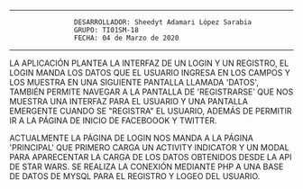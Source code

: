 *********************************************************************************************
                    DESARROLLADOR: Sheedyt Adamari López Sarabia
                    GRUPO: TI01SM-18
                    FECHA: 04 de Marzo de 2020
*********************************************************************************************
LA APLICACIÓN PLANTEA LA INTERFAZ DE UN LOGIN Y UN REGISTRO,
EL LOGIN MANDA LOS DATOS QUE EL USUARIO INGRESA EN LOS CAMPOS Y LOS MUESTRA EN UNA SIGUIENTE 
PANTALLA LLAMADA 'DATOS', TAMBIÉN PERMITE NAVEGAR A LA PANTALLA DE 'REGISTRARSE' QUE NOS 
MUESTRA UNA INTERFAZ PARA EL USUARIO Y UNA PANTALLA EMERGENTE CUANDO SE "REGISTRA" EL USUARIO, 
ADEMÁS DE PERMITIR IR A LA PÁGINA DE INICIO DE FACEBOOOK Y TWITTER.

ACTUALMENTE LA PÁGINA DE LOGIN NOS MANDA A LA PÁGINA 'PRINCIPAL' QUE PRIMERO CARGA UN
ACTIVITY INDICATOR Y UN MODAL PARA APARECENTAR LA CARGA DE LOS DATOS OBTENIDOS DESDE LA API
DE STAR WARS. SE REALIZA LA CONEXIÓN MEDIANTE PHP A UNA BASE DE DATOS DE MYSQL PARA EL REGISTRO
Y LOGEO DEL USUARIO.

